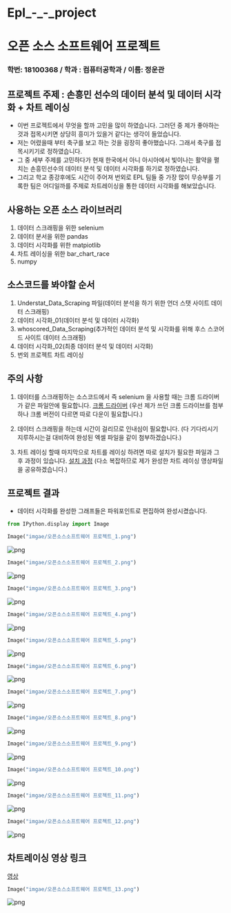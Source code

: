 # Epl_-_-_project
# 오픈 소스 소프트웨어 프로젝트 

### 학번: 18100368  / 학과 : 컴퓨터공학과 / 이름: 정운관

## 프로젝트 주제 : 손흥민 선수의 데이터 분석 및  데이터 시각화 + 차트 레이싱 

- 이번 프로젝트에서 무엇을 할까 고민을 많이 하였습니다. 그러던 중 제가 좋아하는 것과 접목시키면 상당히 흥미가 있을거 같다는 생각이 들었습니다.
- 저는 어렸을때 부터 축구를 보고 하는 것을 굉장히 좋아했습니다. 그래서 축구를 접목시키기로 정하였습니다.
- 그 중 세부 주제를 고민하다가 현재 한국에서 아니 아시아에서 빛이나는 활약을 펼치는 손흥민선수의 데이터 분석 및 데이터 시각화를 하기로 정하였습니다.
- 그리고 학교 종강후에도 시간이 주어져 번외로 EPL 팀들 중 가장 많이 무승부를 기록한 팀은 어디일까를 주제로 차트레이싱을 통한 데이터 시각화를 해보았습니다.

## 사용하는 오픈 소스 라이브러리

1. 데이터 스크래핑을 위한 selenium 
2. 데이터 분서을 위한 pandas
3. 데이터 시각화를 위한 matpiotlib
4. 차트 레이싱을 위한 bar_chart_race
5. numpy

## 소스코드를 봐야할 순서

1. Understat_Data_Scraping 파일(데이터 분석을 하기 위한 언더 스탯 사이트 데이터 스크래핑)
2. 데이터 시각화_01(데이터 분석 및 데이터 시각화)
3. whoscored_Data_Scraping(추가적인 데이터 분석 및 시각화를 위해 후스 스코어드 사이트 데이터 스크래핑)
4. 데이터 시각화_02(최종 데이터 분석 및 데이터 시각화)
5. 번외 프로젝트 차트 레이싱

## 주의 사항

1. 데이터를 스크래핑하는 소스코드에서 즉 selenium 을 사용할 때는 크롬 드라이버가 같은 파일안에 필요합니다. [크롬 드라이버](https://sites.google.com/a/chromium.org/chromedriver/downloads) (우선 제가 쓰던 크롬 드라이브를 첨부하나 크롬 버전이 다르면 따로 다운이 필요합니다.)


  
2. 데이터 스크래핑을 하는데 시간이 걸리므로 인내심이 필요합니다. (다 기다리시기 지루하시는걸 대비하여 완성된 엑셀 파일을 같이 첨부하겠습니다.)


  
3. 차트 레이싱 할때 마지막으로 차트를 레이싱 하려면 따로 설치가 필요한 파일과 그 후 과정이 있습니다. [설치 과정](https://www.linkedin.com/pulse/step-solve-common-error-racing-bar-chart-ffmpeg-available-yang) (다소 복잡하므로 제가 완성한 차트 레이싱 영상파일을 공유하겠습니다.)



## 프로젝트 결과

- 데이터 시각화를 완성한 그래프들은 파워포인트로 편집하여 완성시켰습니다.


```python
from IPython.display import Image
```


```python
Image("imgae/오픈소스소프트웨어 프로젝트_1.png")
```




    
![png](output_9_0.png)
    




```python
Image("imgae/오픈소스소프트웨어 프로젝트_2.png")
```




    
![png](output_10_0.png)
    




```python
Image("imgae/오픈소스소프트웨어 프로젝트_3.png")
```




    
![png](output_11_0.png)
    




```python
Image("imgae/오픈소스소프트웨어 프로젝트_4.png")
```




    
![png](output_12_0.png)
    




```python
Image("imgae/오픈소스소프트웨어 프로젝트_5.png")
```




    
![png](output_13_0.png)
    




```python
Image("imgae/오픈소스소프트웨어 프로젝트_6.png")
```




    
![png](output_14_0.png)
    




```python
Image("imgae/오픈소스소프트웨어 프로젝트_7.png")
```




    
![png](output_15_0.png)
    




```python
Image("imgae/오픈소스소프트웨어 프로젝트_8.png")
```




    
![png](output_16_0.png)
    




```python
Image("imgae/오픈소스소프트웨어 프로젝트_9.png")
```




    
![png](output_17_0.png)
    




```python
Image("imgae/오픈소스소프트웨어 프로젝트_10.png")
```




    
![png](output_18_0.png)
    




```python
Image("imgae/오픈소스소프트웨어 프로젝트_11.png")
```




    
![png](output_19_0.png)
    




```python
Image("imgae/오픈소스소프트웨어 프로젝트_12.png")
```




    
![png](output_20_0.png)
    



## 차트레이싱 영상 링크

[영상](https://www.youtube.com/watch?v=op_KtG20SRA)


```python
Image("imgae/오픈소스소프트웨어 프로젝트_13.png")
```




    
![png](output_22_0.png)
    

